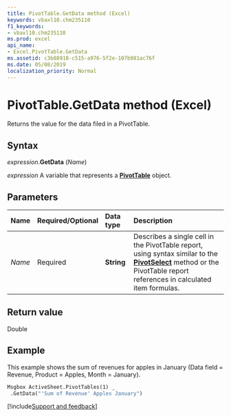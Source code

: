 ```yaml
---
title: PivotTable.GetData method (Excel)
keywords: vbaxl10.chm235110
f1_keywords:
- vbaxl10.chm235110
ms.prod: excel
api_name:
- Excel.PivotTable.GetData
ms.assetid: c3b88918-c515-a976-5f2e-107b981ac76f
ms.date: 05/08/2019
localization_priority: Normal
---
```



# PivotTable.GetData method (Excel)

Returns the value for the data filed in a PivotTable.


## Syntax

_expression_.**GetData** (_Name_)

_expression_ A variable that represents a **[PivotTable](Excel.PivotTable.md)** object.


## Parameters

|Name|Required/Optional|Data type|Description|
|:-----|:-----|:-----|:-----|
| _Name_|Required| **String**|Describes a single cell in the PivotTable report, using syntax similar to the **[PivotSelect](Excel.PivotTable.PivotSelect.md)** method or the PivotTable report references in calculated item formulas.|

## Return value

Double


## Example

This example shows the sum of revenues for apples in January (Data field = Revenue, Product = Apples, Month = January).

```vb
Msgbox ActiveSheet.PivotTables(1) _ 
 .GetData("'Sum of Revenue' Apples January")
```




[!include[Support and feedback](~/includes/feedback-boilerplate.md)]